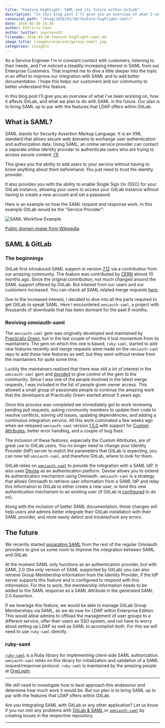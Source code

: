 ```yaml
---
title: "Feature Highlight: SAML and its future within GitLab"
description: "In this blog post I'll give you an overview of what I've been working on, how it affects GitLab, and what we plan to do with SAML in the future."
canonical_path: "/blog/2016/03/30/feature-highlight-saml/"
date: 2016-03-30 18:30
author: Patricio Cano
author_twitter: suprnova32
filename: 2016-03-30-feature-highlight-saml.md
image_title: /images/unsplash/galaxy-small.jpg
categories: insights
---
```


As a Service Engineer I'm in constant contact with customers, listening to their
needs, and I've noticed a steadily-increasing interest in SAML from our
Enterprise Customers. That inspired me to dive a little deeper into the topic in
an effort to improve our integration with SAML and to add better documentation.
I hope this helps our customers and our community to better understand this
feature.

In this blog post I'll give you an overview of what I've been working on, how it
affects GitLab, and what we plan to do with SAML in the future. Our plan is to
bring SAML up to par with the features that LDAP offers within GitLab.

<!-- more -->

## What is SAML?

SAML stands for Security Assertion Markup Language. It is an XML standard that
allows secure web domains to exchange user authentication and authorization data.
Using SAML, an online service provider can contact a separate online identity
provider to authenticate users who are trying to access secure content.
[[1]](https://developers.google.com/google-apps/sso/saml_reference_implementation)

This gives you the ability to add users to your service without having to know
anything about them beforehand. You just need to trust the identity provider.

It also provides you with the ability to enable Single Sign On (SSO) for your
GitLab instance, allowing your users to access your GitLab instance without
having to create a new account and set a password.

Here is an example on how the SAML request and response work. In this example
GitLab would be the "Service Provider":

![SAML Workflow Example](/images/saml_workflow_vertical.gif)

[Public domain image from Wikipedia](https://en.wikipedia.org/wiki/SAML_2.0#/media/File:Saml2-browser-sso-post.gif)

## SAML & GitLab

### The beginnings

GitLab first introduced SAML support in version [7.12](https://gitlab.com/gitlab-org/gitlab-ce/merge_requests/722/diffs)
via a contribution from our amazing community. The feature was contributed by
[CERN](http://home.cern/) almost 10 months ago. Since the original contribution,
not much changed around the SAML support offered by GitLab. But interest from
our users and our customers increased. You can check all SAML related merge
requests
[here](https://gitlab.com/gitlab-org/gitlab-ce/merge_requests?utf8=%E2%9C%93&issue_search=saml&state=merged&scope=all&assignee_id=&author_id=&milestone_id=&label_id=).

Due to the increased interest, I decided to dive into all the parts required to
get GitLab to speak SAML. Here I encountered `omniauth-saml`, a project with thousands
of downloads that has been dormant for the past 6 months.

### Reviving omniauth-saml

The `omniauth-saml` gem was originally developed and maintained by
[Practically Green](http://www.wespire.com/), but in the last couple of months
it lost momentum from its maintainers.
The gem on which this one is based, `ruby-saml`, started to add new features
recently and merge requests were made on the `omniauth-saml` repo to add these
new features as well, but they went without review from the maintainers
for quite some time.

Luckily the maintainers realized that there was still a lot of interest in the
`omniauth-saml` gem and [decided](https://github.com/omniauth/omniauth-saml/issues/67)
to give control of the gem to the community. Since I was one of the people
involved in the latest merge requests, I was included in the list of people
given owner access. This allowed a small group of passionate people to continue
the amazing work that the developers at Practically Green started almost 5
years ago.

Once this process was completed we immediately got to work reviewing pending pull
requests, asking community members to update their code to resolve conflicts,
solving old issues, updating dependencies, and adding a continuous integration
service. All this work culminated a few weeks ago when we released `omniauth-saml`
version [1.5.0](https://github.com/omniauth/omniauth-saml/blob/master/CHANGELOG.md#150-2016-02-25)
with support for [Custom Attributes](http://doc.gitlab.com/ce/integration/saml.html#attribute_statements),
better error handling, and a couple of bug fixes.

The inclusion of these features, especially the Custom Attributes, are of great
use to GitLab users. You no longer need to change your Identity Provider (IdP)
server to match the parameters that GitLab is expecting, you can now tell
`omniauth-saml`, and therefore GitLab, where to look for them.

GitLab relies on [`omniauth-saml`](https://github.com/omniauth/omniauth-saml) to
provide the integration with a SAML IdP. It also uses
[Devise](https://github.com/heartcombo/devise) as an authentication platform.
Devise allows you to extend its authentication mechanism using Omniauth.
`omniauth-saml` is a strategy that allows Omniauth to retrieve user information
from a SAML IdP and relay this information to GitLab to either create a new user,
or bind this new authentication mechanism to an existing user (if GitLab is
[configured](http://doc.gitlab.com/ce/integration/saml.html) to do so).

Along with the inclusion of better SAML documentation, these changes will help
users and admins better integrate their GitLab installation with their SAML provider,
and more easily detect and troubleshoot any errors.

## The future

We recently started [separating SAML](https://gitlab.com/gitlab-org/gitlab-ce/merge_requests/2882/)
from the rest of the regular Omniauth providers to give us some room to improve
the integration between SAML and GitLab.

At the moment SAML only functions as an authentication provider, but with SAML 2.0
(the only version of SAML supported by GitLab) you can also retrieve Group Membership
information from the Identity Provider, if the IdP server supports this feature
and is configured to respond with this information. For this to work, the
membership information needs to be added to the SAML response as a SAML
Attribute in the generated SAML 2.0 Assertion.

If we leverage this feature, we would be able to manage GitLab Group Memberships
via SAML, as we do now for LDAP within Enterprise Edition. This would allow
admins to offload the management of user groups to a different service, offer
their users an SSO system, and not have to worry about setting up LDAP as well
as SAML to accomplish both. For this we will need to use `ruby-saml` directly.

### ruby-saml

[`ruby-saml`](https://github.com/onelogin/ruby-saml) is a Ruby library for
implementing client-side SAML authorization. `omniauth-saml` relies on this library
for initialization and validation of a SAML request/response protocol. `ruby-saml`
is maintained by the amazing people at [OneLogin](https://www.onelogin.com/).

---

We still need to investigate how to best approach this endeavour and determine
how much work it would be. But our plan is to bring SAML up to par with the
features that LDAP offers within GitLab.

Are you integrating SAML with GitLab or any other application? Let us know if you
run into any problems with [GitLab & SAML](https://gitlab.com/gitlab-org/gitlab-ce/issues)
or [`omniauth-saml`](https://github.com/omniauth/omniauth-saml/issues) by creating
issues in the respective repository.

---

